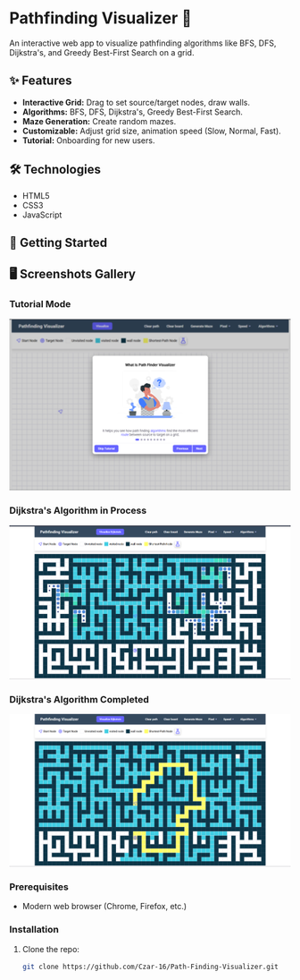 # Pathfinding Visualizer 🚀

An interactive web app to visualize pathfinding algorithms like BFS, DFS, Dijkstra's, and Greedy Best-First Search on a grid.

## ✨ Features

- **Interactive Grid:** Drag to set source/target nodes, draw walls.
- **Algorithms:** BFS, DFS, Dijkstra's, Greedy Best-First Search.
- **Maze Generation:** Create random mazes.
- **Customizable:** Adjust grid size, animation speed (Slow, Normal, Fast).
- **Tutorial:** Onboarding for new users.

## 🛠️ Technologies

- HTML5
- CSS3
- JavaScript

## 🚀 Getting Started

## 🖥️ Screenshots Gallery

### Tutorial Mode

![screenshot1](assets/screenshot1.png)

### Dijkstra's Algorithm in Process

![image2](assets/image2.png)

### Dijkstra's Algorithm Completed

![image3](assets/image3.png)

### Prerequisites

- Modern web browser (Chrome, Firefox, etc.)

### Installation

1. Clone the repo:
   ```bash
   git clone https://github.com/Czar-16/Path-Finding-Visualizer.git
   ```
